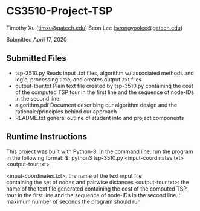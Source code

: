 # CS3510-Project-TSP
Timothy Xu (timxu@gatech.edu)
Seon Lee (seongyoolee@gatech.edu)

Submitted April 17, 2020

## Submitted Files
- tsp-3510.py
    Reads input .txt files, algorithm w/ associated methods and logic, processing time, and creates output .txt files
- output-tour.txt 
    Plain text file created by tsp-3510.py containing the cost of the computed TSP tour in the first line and the sequence of node-IDs in the second line.
- algorithm.pdf
    Document describing our algorithm design and the rationale/principles behind our approach 
- README.txt 
    general outline of student info and project components

## Runtime Instructions 
This project was built with Python-3. In the command line, run the program in the following format:
$: python3 tsp-3510.py <input-coordinates.txt> <output-tour.txt> <time>

<input-coordinates.txt>: the name of the text input file        
    containing the set of nodes and pairwise distances
<output-tour.txt>: the name of the text file generated containing 
    the cost of the computed TSP tour in the first line and the sequence of node-IDs in the second line.
<time>: maximum number of seconds the program should run
